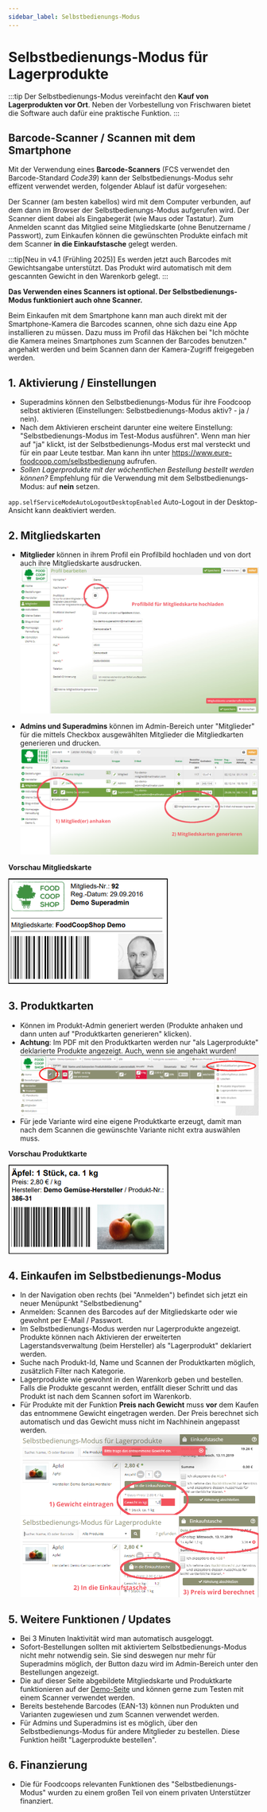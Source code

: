 ```yaml
---
sidebar_label: Selbstbedienungs-Modus
---
```


# Selbstbedienungs-Modus für Lagerprodukte

:::tip
Der Selbstbedienungs-Modus vereinfacht den **Kauf von Lagerprodukten vor Ort**. Neben der Vorbestellung von Frischwaren bietet die Software auch dafür eine praktische Funktion.
:::

## Barcode-Scanner / Scannen mit dem Smartphone

Mit der Verwendung eines **Barcode-Scanners** (FCS verwendet den Barcode-Standard *Code39*) kann der Selbstbedienungs-Modus sehr effizent verwendet werden, folgender Ablauf ist dafür vorgesehen:

Der Scanner (am besten kabellos) wird mit dem Computer verbunden, auf dem dann im Browser der Selbstbedienungs-Modus aufgerufen wird. Der Scanner dient dabei als Eingabegerät (wie Maus oder Tastatur). Zum Anmelden scannt das Mitglied seine Mitgliedskarte (ohne Benutzername / Passwort), zum Einkaufen können die gewünschten Produkte einfach mit dem Scanner **in die Einkaufstasche** gelegt werden.

:::tip[Neu in v4.1 (Frühling 2025)]
Es werden jetzt auch Barcodes mit Gewichtsangabe unterstützt. Das Produkt wird automatisch mit dem gescannten Gewicht in den Warenkorb gelegt.
:::

**Das Verwenden eines Scanners ist optional. Der Selbstbedienungs-Modus funktioniert auch ohne Scanner.**

Beim Einkaufen mit dem Smartphone kann man auch direkt mit der Smartphone-Kamera die Barcodes scannen, ohne sich dazu eine App installieren zu müssen. Dazu muss im Profil das Häkchen bei "Ich möchte die Kamera meines Smartphones zum Scannen der Barcodes benutzen." angehakt werden und beim Scannen dann der Kamera-Zugriff freigegeben werden.

## 1. Aktivierung / Einstellungen
* Superadmins können den Selbstbedienungs-Modus für ihre Foodcoop selbst aktivieren (Einstellungen: Selbstbedienungs-Modus aktiv? - ja / nein).
* Nach dem Aktivieren erscheint darunter eine weitere Einstellung: "Selbstbedienungs-Modus im Test-Modus ausführen". Wenn man hier auf "ja" klickt, ist der Selbstbedienungs-Modus erst mal versteckt und für ein paar Leute testbar. Man kann ihn unter https://www.eure-foodcoop.com/selbstbedienung aufrufen.
* *Sollen Lagerprodukte mit der wöchentlichen Bestellung bestellt werden können?* Empfehlung für die Verwendung mit dem Selbstbedienungs-Modus: auf **nein** setzen.

`app.selfServiceModeAutoLogoutDesktopEnabled` Auto-Logout in der Desktop-Ansicht kann deaktiviert werden.

## 2. Mitgliedskarten
* **Mitglieder** können in ihrem Profil ein Profilbild hochladen und von dort auch ihre Mitgliedskarte ausdrucken.
![](/assets/img/de/selbstbedienung/profilbild-hochladen.jpg)

* **Admins und Superadmins** können im Admin-Bereich unter "Mitglieder" für die mittels Checkbox ausgewählten Mitglieder die Mitgliedkarten generieren und drucken.
![](/assets/img/de/selbstbedienung/mitgliedskarten-generieren.png)

**Vorschau Mitgliedskarte**

![](/assets/img/de/selbstbedienung/mitgliedskarte.png)

## 3. Produktkarten
* Können im Produkt-Admin generiert werden (Produkte anhaken und dann unten auf "Produktkarten generieren" klicken).
* **Achtung**: Im PDF mit den Produktkarten werden nur "als Lagerprodukte" deklarierte Produkte angezeigt. Auch, wenn sie angehakt wurden!
![](/assets/img/de/selbstbedienung/produktkarten-generieren-1.png)
* Für jede Variante wird eine eigene Produktkarte erzeugt, damit man nach dem Scannen die gewünschte Variante nicht extra auswählen muss.

**Vorschau Produktkarte**

![](/assets/img/de/selbstbedienung/produktkarte.png)


## 4. Einkaufen im Selbstbedienungs-Modus
* In der Navigation oben rechts (bei "Anmelden") befindet sich jetzt ein neuer Menüpunkt "Selbstbedienung"
* Anmelden: Scannen des Barcodes auf der Mitgliedskarte oder wie gewohnt per E-Mail / Passwort.
* Im Selbstbedienungs-Modus werden nur Lagerprodukte angezeigt. Produkte können nach Aktivieren der erweiterten Lagerstandsverwaltung (beim Hersteller) als "Lagerprodukt" deklariert werden.
* Suche nach Produkt-Id, Name und Scannen der Produktkarten möglich, zusätzlich Filter nach Kategorie.
* Lagerprodukte wie gewohnt in den Warenkorb geben und bestellen. Falls die Produkte gescannt werden, entfällt dieser Schritt und das Produkt ist nach dem Scannen sofort im Warenkorb.
* Für Produkte mit der Funktion **Preis nach Gewicht** muss **vor** dem Kaufen das entnommene Gewicht eingetragen werden. Der Preis berechnet sich automatisch und das Gewicht muss nicht im Nachhinein angepasst werden.
![](/assets/img/de/selbstbedienung/preis-nach-gewicht-1.png)
![](/assets/img/de/selbstbedienung/preis-nach-gewicht-2.png)


## 5. Weitere Funktionen / Updates
* Bei 3 Minuten Inaktivität wird man automatisch ausgeloggt.
* Sofort-Bestellungen sollten mit aktiviertem Selbstbedienungs-Modus nicht mehr notwendig sein. Sie sind deswegen nur mehr für Superadmins möglich, der Button dazu wird im Admin-Bereich unter den Bestellungen angezeigt.
* Die auf dieser Seite abgebildete Mitgliedskarte und Produktkarte funktionieren auf der [Demo-Seite](https://demo-de.foodcoopshop.com) und können gerne zum Testen mit einem Scanner verwendet werden.
* Bereits bestehende Barcodes (EAN-13) können nun Produkten und Varianten zugewiesen und zum Scannen verwendet werden.
* Für Admins und Superadmins ist es möglich, über den Selbstbedienungs-Modus für andere Mitglieder zu bestellen. Diese Funktion heißt "Lagerprodukte bestellen".

## 6. Finanzierung
* Die für Foodcoops relevanten Funktionen des "Selbstbedienungs-Modus" wurden zu einem großen Teil von einem privaten Unterstützer finanziert.
